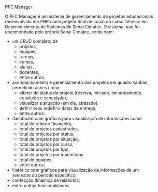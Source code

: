 PFC Manager

O PFC Manager é um sistema de gerenciamento de projetos educacionais desenvolvido em PHP como projeto final de curso do curso Técnico em Desenvolvimento de Sistemas do Senai Cimatec. O sistema, que foi encomendado pelo próprio Senai Cimatec, conta com:
  - um CRUD completo de 
    - projetos, 
    - equipes, 
    - turmas, 
    - cursos, 
    - alunos, 
    - docentes, 
    - entre outros;
  - acompanhamento e gerenciamento dos projetos em quadro kanban, permitindo ações como
    - alterar do status do projeto (reserva, iniciado, em andamento, concluído e cancelado),
    - visualizar a situação (em dia, atrasado),
    - definir e/ou redefinir datas de entrega,
    - entre outros;
  - dashboard com gráficos para visualização de informações como
    - total de retorno financeiro,
    - total de projetos cadastrados,
    - total de projetos por status,
    - total de projetos por situação,
    - total de projetos por curso,
    - total de projetos por tipo,
    - total de projetos por macrotema
    - total de equipes,
    - entre outros;
  - histórico com gráficos para visualização de informações de um semestre ou período específico;
  - confecção dinâmica de relatórios;
  - entre outras funcionalidades.
